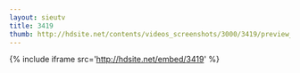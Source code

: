 ```yaml
---
layout: sieutv
title: 3419
thumb: http://hdsite.net/contents/videos_screenshots/3000/3419/preview_360p.mp4.jpg
---
```

{% include iframe src='http://hdsite.net/embed/3419' %}
 
